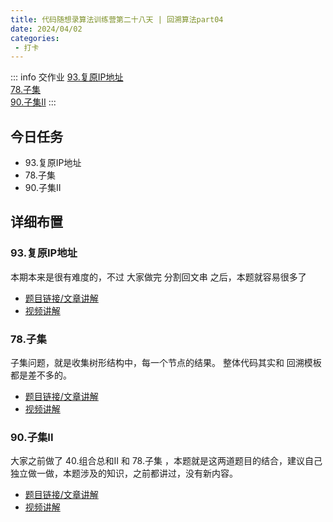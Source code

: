 ```yaml
---
title: 代码随想录算法训练营第二十八天 | 回溯算法part04
date: 2024/04/02
categories:
 - 打卡
---
```

::: info 交作业
[93.复原IP地址](/blogs/algorithm/leetcode93.md)<br/>
[78.子集](/blogs/algorithm/leetcode78.md)<br/>
[90.子集II](/blogs/algorithm/leetcode90.md)
:::

## 今日任务
- 93.复原IP地址
- 78.子集
- 90.子集II

## 详细布置
### 93.复原IP地址
本期本来是很有难度的，不过 大家做完 分割回文串 之后，本题就容易很多了 

- [题目链接/文章讲解](https://programmercarl.com/0093.%E5%A4%8D%E5%8E%9FIP%E5%9C%B0%E5%9D%80.html)
- [视频讲解](https://www.bilibili.com/video/BV1XP4y1U73i/)

### 78.子集
子集问题，就是收集树形结构中，每一个节点的结果。 整体代码其实和 回溯模板都是差不多的。 

- [题目链接/文章讲解](https://programmercarl.com/0078.%E5%AD%90%E9%9B%86.html)
- [视频讲解](https://www.bilibili.com/video/BV1U84y1q7Ci)

### 90.子集II

大家之前做了 40.组合总和II 和 78.子集 ，本题就是这两道题目的结合，建议自己独立做一做，本题涉及的知识，之前都讲过，没有新内容。 

- [题目链接/文章讲解](https://programmercarl.com/0090.%E5%AD%90%E9%9B%86II.html)
- [视频讲解](https://www.bilibili.com/video/BV1vm4y1F71J)